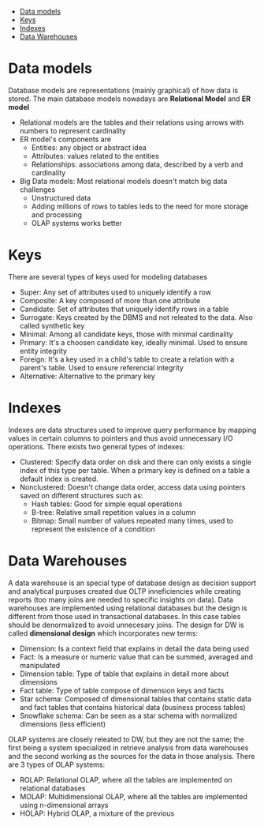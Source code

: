 - [Data models](#data-models)
- [Keys](#keys)
- [Indexes](#indexes)
- [Data Warehouses](#data-warehouses)

# Data models
Database models are representations (mainly graphical) of how data is stored. The main database models nowadays are **Relational Model** and **ER model**
+ Relational models are the tables and their relations using arrows with numbers to represent cardinality
+ ER model's components are
  - Entities: any object or abstract idea
  - Attributes: values related to the entities
  - Relationships: associations among data, described by a verb and cardinality
+ Big Data models: Most relational models doesn't match big data challenges
  - Unstructured data
  - Adding millions of rows to tables leds to the need for more storage and processing
  - OLAP systems works better

# Keys
There are several types of keys used for modeling databases
+ Super: Any set of attributes used to uniquely identify a row
+ Composite: A key composed of more than one attribute
+ Candidate: Set of attributes that uniquely identify rows in a table
+ Surrogate: Keys created by the DBMS and not releated to the data. Also called synthetic key
+ Minimal: Among all candidate keys, those with minimal cardinality
+ Primary: It's a choosen candidate key, ideally minimal. Used to ensure entity integrity
+ Foreign: It's a key used in a child's table to create a relation with a parent's table. Used to ensure referencial integrity
+ Alternative: Alternative to the primary key

# Indexes
Indexes are data structures used to improve query performance by mapping values in certain columns to pointers and thus avoid unnecessary I/O operations. There exists two general types of indexes:
+ Clustered: Specify data order on disk and there can only exists a single index of this type per table. When a primary key is defined on a table a default index is created.
+ Nonclustered: Doesn't change data order, access data using pointers saved on different structures such as:
  - Hash tables: Good for simple equal operations
  - B-tree: Relative small repetition values in a column
  - Bitmap: Small number of values repeated many times, used to represent the existence of a condition

# Data Warehouses
A data warehouse is an special type of database design as decision support and analytical purpuses created due OLTP inneficiencies while creating reports (too many joins are needed to specific insights on data).
Data warehouses are implemented using relational databases but the design is different from those used in transactional databases. In this case tables should be denormalized to avoid unnecesary joins. The design for DW is called **dimensional design** which incorporates new terms:
+ Dimension: Is a context field that explains in detail the data being used
+ Fact: Is a measure or numeric value that can be summed, averaged and manipulated
+ Dimension table: Type of table that explains in detail more about dimensions
+ Fact table: Type of table compose of dimension keys and facts
+ Star schema: Composed of dimensional tables that contains static data and fact tables that contains historical data (business process tables)
+ Snowflake schema: Can be seen as a star schema with normalized dimensions (less efficient)

OLAP systems are closely releated to DW, but they are not the same; the first being a system specialized in retrieve analysis from data warehouses and the second working as the sources for the data in those analysis. There are 3 types of OLAP systems:
+ ROLAP: Relational OLAP, where all the tables are implemented on relational databases
+ MOLAP: Multidimensional OLAP, where all the tables are implemented using n-dimensional arrays
+ HOLAP: Hybrid OLAP, a mixture of the previous
